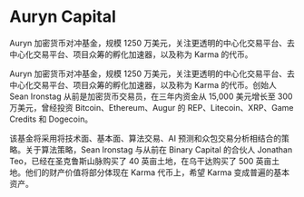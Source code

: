 # 

# Auryn Capital

Auryn 加密货币对冲基金，规模 1250 万美元，关注更透明的中心化交易平台、去中心化交易平台、项目众筹的孵化加速器，以及称为 Karma 的代币。

Auryn 加密货币对冲基金，规模 1250 万美元，关注更透明的中心化交易平台、去中心化交易平台、项目众筹的孵化加速器，以及称为 Karma 的代币。创始人 Sean Ironstag 从前是加密货币交易员，在三年内资金从 15,000 美元增长至 300 万美元，曾经投资 Bitcoin、Ethereum、Augur 的 REP、Litecoin、XRP、Game Credits 和 Dogecoin。

该基金将采用将技术面、基本面、算法交易、AI 预测和众包交易分析相结合的策略。关于算法策略，Sean Ironstag 与从前在 Binary Capital 的合伙人 Jonathan Teo，已经在圣克鲁斯山脉购买了 40 英亩土地，在乌干达购买了 500 英亩土地。他们的财产价值将部分体现在 Karma 代币上，希望 Karma 变成普遍的基本资产。

